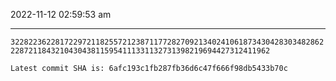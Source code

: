 2022-11-12 02:59:53 am

---

`32282236228172297211825572123871177282709213402410618734304283034828622287211843210430438115954111331132731398219694427312411962`

`Latest commit SHA is: 6afc193c1fb287fb36d6c47f666f98db5433b70c `

